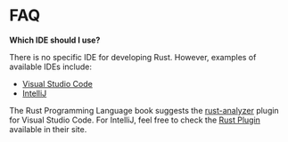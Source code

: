 # FAQ

**Which IDE should I use?**

There is no specific IDE for developing Rust. However, examples of available IDEs include:
* [Visual Studio Code](https://code.visualstudio.com/download)
* [IntelliJ](https://www.jetbrains.com/idea/download/)

The Rust Programming Language book suggests the [rust-analyzer](https://doc.rust-lang.org/book/appendix-04-useful-development-tools.html#ide-integration-using-rust-analyzer) plugin for Visual Studio Code. For IntelliJ, feel free to check the [Rust Plugin](https://www.jetbrains.com/rust/) available in their site. 